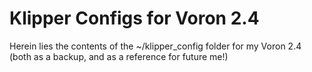 # Klipper Configs for Voron 2.4
Herein lies the contents of the ~/klipper_config folder for my Voron 2.4 (both as a backup, and as a reference for future me!)